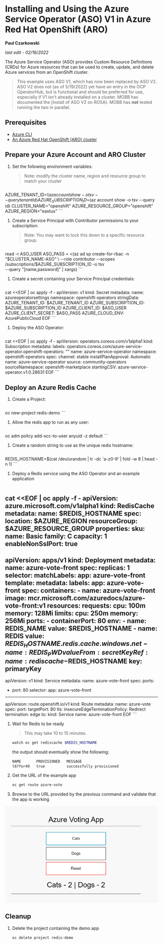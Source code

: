 # Installing and Using the Azure Service Operator (ASO) V1 in Azure Red Hat OpenShift (ARO)

**Paul Czarkowski**

*last edit - 02/16/2022*

The Azure Service Operator (ASO) provides Custom Resource Definitions (CRDs) for Azure resources that can be used to create, update, and delete Azure services from an OpenShift cluster.

> This example uses ASO V1, which has now been replaced by ASO V2. ASO V2 does not (as of 5/19/2022) yet have an entry in the OCP OperatorHub, but is functional and should be preferred for use, especially if V1 isn't already installed on a cluster. MOBB has documented the [install of ASO V2 on ROSA]. MOBB has **not** tested running the two in parallel.

## Prerequisites

* [Azure CLI](https://docs.microsoft.com/en-us/cli/azure/install-azure-cli?view=azure-cli-latest)
* [An Azure Red Hat OpenShift (ARO) cluster](/quickstart-aro)

## Prepare your Azure Account and ARO Cluster

1. Set the following environment variables:

    > Note: modify the cluster name, region and resource group to match your cluster

    ```bash
AZURE_TENANT_ID=$(az account show -o tsv --query tenantId)
AZURE_SUBSCRIPTION_ID=$(az account show -o tsv --query id)
CLUSTER_NAME="openshift"
AZURE_RESOURCE_GROUP="openshift"
AZURE_REGION="eastus"
    ```

1. Create a Service Principal with Contributor permissions to your subscription:

    > Note: You may want to lock this down to a specific resource group.

    ```bash
read -r ASO_USER ASO_PASS < <(az ad sp create-for-rbac -n "$CLUSTER_NAME-ASO" \
  --role contributor --scopes /subscriptions/$AZURE_SUBSCRIPTION_ID -o tsv \
  --query "[name,password]" | xargs)
    ```

1. Create a secret containing your Service Principal credentials:

    ```bash
cat <<EOF | oc apply -f -
apiVersion: v1
kind: Secret
metadata:
  name: azureoperatorsettings
  namespace: openshift-operators
stringData:
  AZURE_TENANT_ID: $AZURE_TENANT_ID
  AZURE_SUBSCRIPTION_ID: $AZURE_SUBSCRIPTION_ID
  AZURE_CLIENT_ID: $ASO_USER
  AZURE_CLIENT_SECRET: $ASO_PASS
  AZURE_CLOUD_ENV: AzurePublicCloud
EOF
    ```

1. Deploy the ASO Operator:

    ```bash
cat <<EOF | oc apply -f -
apiVersion: operators.coreos.com/v1alpha1
kind: Subscription
metadata:
  labels:
    operators.coreos.com/azure-service-operator.openshift-operators: ""
  name: azure-service-operator
  namespace: openshift-operators
spec:
  channel: stable
  installPlanApproval: Automatic
  name: azure-service-operator
  source: community-operators
  sourceNamespace: openshift-marketplace
  startingCSV: azure-service-operator.v1.0.28631
EOF
    ```

## Deploy an Azure Redis Cache

1. Create a Project:

    ```bash
oc new-project redis-demo
    ```

1. Allow the redis app to run as any user:

    ```bash
oc adm policy add-scc-to-user anyuid -z default
    ```

1. Create a random string to use as the unique redis hostname:

    ```bash
REDIS_HOSTNAME=$(cat /dev/urandom | tr -dc 'a-z0-9' | fold -w 8 | head -n 1)
    ```

1. Deploy a Redis service using the ASO Operator and an example application

    ```
cat <<EOF | oc apply -f -
apiVersion: azure.microsoft.com/v1alpha1
kind: RedisCache
metadata:
  name: $REDIS_HOSTNAME
spec:
  location: $AZURE_REGION
  resourceGroup: $AZURE_RESOURCE_GROUP
  properties:
    sku:
      name: Basic
      family: C
      capacity: 1
    enableNonSslPort: true
---
apiVersion: apps/v1
kind: Deployment
metadata:
  name: azure-vote-front
spec:
  replicas: 1
  selector:
    matchLabels:
      app: azure-vote-front
  template:
    metadata:
      labels:
        app: azure-vote-front
    spec:
      containers:
      - name: azure-vote-front
        image: mcr.microsoft.com/azuredocs/azure-vote-front:v1
        resources:
          requests:
            cpu: 100m
            memory: 128Mi
          limits:
            cpu: 250m
            memory: 256Mi
        ports:
        - containerPort: 80
        env:
        - name: REDIS_NAME
          value: $REDIS_HOSTNAME
        - name: REDIS
          value: $REDIS_HOSTNAME.redis.cache.windows.net
        - name: REDIS_PWD
          valueFrom:
            secretKeyRef:
              name: rediscache-$REDIS_HOSTNAME
              key: primaryKey
---
apiVersion: v1
kind: Service
metadata:
  name: azure-vote-front
spec:
  ports:
  - port: 80
  selector:
    app: azure-vote-front
---
apiVersion: route.openshift.io/v1
kind: Route
metadata:
  name: azure-vote
spec:
  port:
    targetPort: 80
  tls:
    insecureEdgeTerminationPolicy: Redirect
    termination: edge
  to:
    kind: Service
    name: azure-vote-front
EOF
    ```

1. Wait for Redis to be ready

    > This may take 10 to 15 minutes.

    ```bash
    watch oc get rediscache $REDIS_HOSTNAME
    ```

    the output should eventually show the following:

    ```
    NAME       PROVISIONED   MESSAGE
    l67for49   true          successfully provisioned
    ```

1. Get the URL of the example app

    ```bash
    oc get route azure-vote
    ```

1. Browse to the URL provided by the previous command and validate that the app is working

![screenshot of voting app](./vote.png)

## Cleanup

1. Delete the project containing the demo app

    ```bash
    oc delete project redis-demo
    ```

